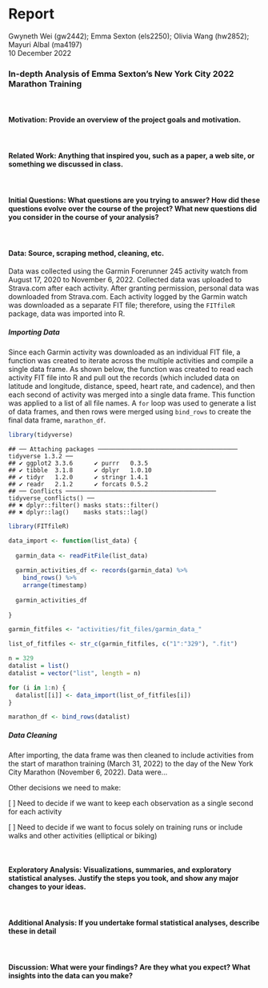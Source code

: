 Report
================
Gwyneth Wei (gw2442); Emma Sexton (els2250); Olivia Wang (hw2852);
Mayuri Albal (ma4197) <br>
10 December 2022

### In-depth Analysis of Emma Sexton’s New York City 2022 Marathon Training

<br/>

#### Motivation: Provide an overview of the project goals and motivation.

<br/>

#### Related Work: Anything that inspired you, such as a paper, a web site, or something we discussed in class.

<br/>

#### Initial Questions: What questions are you trying to answer? How did these questions evolve over the course of the project? What new questions did you consider in the course of your analysis?

<br/>

#### Data: Source, scraping method, cleaning, etc.

Data was collected using the Garmin Forerunner 245 activity watch from
August 17, 2020 to November 6, 2022. Collected data was uploaded to
Strava.com after each activity. After granting permission, personal data
was downloaded from Strava.com. Each activity logged by the Garmin watch
was downloaded as a separate FIT file; therefore, using the `FITfileR`
package, data was imported into R.

##### *Importing Data*

Since each Garmin activity was downloaded as an individual FIT file, a
function was created to iterate across the multiple activities and
compile a single data frame. As shown below, the function was created to
read each activity FIT file into R and pull out the records (which
included data on latitude and longitude, distance, speed, heart rate,
and cadence), and then each second of activity was merged into a single
data frame. This function was applied to a list of all file names. A
`for` loop was used to generate a list of data frames, and then rows
were merged using `bind_rows` to create the final data frame,
`marathon_df`.

``` r
library(tidyverse)
```

    ## ── Attaching packages ─────────────────────────────────────── tidyverse 1.3.2 ──
    ## ✔ ggplot2 3.3.6      ✔ purrr   0.3.5 
    ## ✔ tibble  3.1.8      ✔ dplyr   1.0.10
    ## ✔ tidyr   1.2.0      ✔ stringr 1.4.1 
    ## ✔ readr   2.1.2      ✔ forcats 0.5.2 
    ## ── Conflicts ────────────────────────────────────────── tidyverse_conflicts() ──
    ## ✖ dplyr::filter() masks stats::filter()
    ## ✖ dplyr::lag()    masks stats::lag()

``` r
library(FITfileR)
```

``` r
data_import <- function(list_data) {
  
  garmin_data <- readFitFile(list_data)
  
  garmin_activities_df <- records(garmin_data) %>% 
    bind_rows() %>% 
    arrange(timestamp)
  
  garmin_activities_df
  
}

garmin_fitfiles <- "activities/fit_files/garmin_data_"

list_of_fitfiles <- str_c(garmin_fitfiles, c("1":"329"), ".fit")

n = 329
datalist = list()
datalist = vector("list", length = n)

for (i in 1:n) {
  datalist[[i]] <- data_import(list_of_fitfiles[i])
}

marathon_df <- bind_rows(datalist)
```

##### *Data Cleaning*

After importing, the data frame was then cleaned to include activities
from the start of marathon training (March 31, 2022) to the day of the
New York City Marathon (November 6, 2022). Data were…

Other decisions we need to make:

\[ \] Need to decide if we want to keep each observation as a single
second for each activity

\[ \] Need to decide if we want to focus solely on training runs or
include walks and other activities (elliptical or biking)

<br/>

#### Exploratory Analysis: Visualizations, summaries, and exploratory statistical analyses. Justify the steps you took, and show any major changes to your ideas.

<br/>

#### Additional Analysis: If you undertake formal statistical analyses, describe these in detail

<br/>

#### Discussion: What were your findings? Are they what you expect? What insights into the data can you make?

